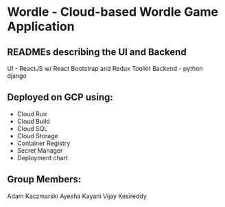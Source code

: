 # Wordle - Cloud-based Wordle Game Application

## READMEs describing the UI and Backend
UI - ReactJS w/ React Bootstrap and Redux Toolkit
Backend - python django

## Deployed on GCP using:
- Cloud Run
- Cloud Build
- Cloud SQL
- Cloud Storage
- Container Registry
- Secret Manager
- Deployment chart

## Group Members:
Adam Kaczmarski
Ayesha Kayani
Vijay Kesireddy
